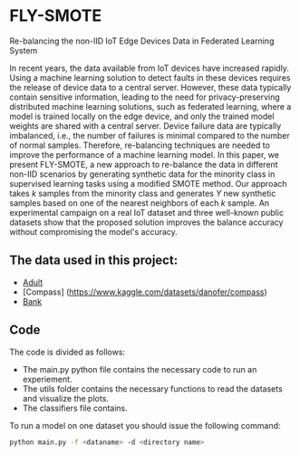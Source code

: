 # FLY-SMOTE
Re-balancing the non-IID IoT Edge Devices Data in Federated Learning System

In recent years, the data available from IoT devices have increased rapidly. Using a machine learning solution to detect faults in these devices requires the release of device data to a central server. However, these data typically contain sensitive information, leading to the need for privacy-preserving distributed machine learning solutions, such as federated learning, where a model is trained locally on the edge device, and only the trained model weights are shared with a central server. Device failure data are typically imbalanced, i.e., the number of failures is minimal compared to the number of normal samples. Therefore, re-balancing techniques are needed to improve the performance of a machine learning model. In this paper, we present FLY-SMOTE, a new approach to re-balance the data in different non-IID scenarios by generating synthetic data for the minority class in supervised learning tasks using a modified SMOTE method. Our approach takes $k$ samples from the minority class and generates $Y$ new synthetic samples based on one of the nearest neighbors of each $k$ sample. An experimental campaign on a real IoT dataset and three well-known public datasets show that the proposed solution improves the balance accuracy without compromising the model's accuracy.

## The data used in this project:
*  [Adult](https://archive.ics.uci.edu/ml/datasets/adult)
* [Compass] (https://www.kaggle.com/datasets/danofer/compass)
* [Bank](https://archive.ics.uci.edu/ml/datasets/bank+marketing)

## Code
The code is divided as follows:

* The main.py python file contains the necessary code to run an experiement.
* The utils folder contains the necessary functions to read the datasets and visualize the plots.
* The classifiers file contains.

To run a model on one dataset you should issue the following command:

```bash
python main.py -f <dataname> -d <directory name>
```
